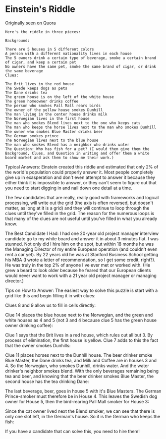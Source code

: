 # Einstein's Riddle

[Originally seen on Quora](https://www.quora.com/What-is-the-best-interview-question-ever/answer/Wade-Myers-2)

	Here's the riddle in three pieces:
	
	Background:
	
	There are 5 houses in 5 different colors
	A person with a different nationality lives in each house
	The 5 owners drink a certain type of beverage, smoke a certain brand of cigar, and keep a certain pet
	No owners have the same pet, smoke the same brand of cigar, or drink the same beverage
	Clues:
	
	The Brit lives in the red house
	The Swede keeps dogs as pets
	The Dane drinks tea
	The green house is on the left of the white house
	The green homeowner drinks coffee
	The person who smokes Pall Mall rears birds
	The owner of the yellow house smokes Dunhill
	The man living in the center house drinks milk
	The Norwegian lives in the first house
	The man who smokes Blend lives next to the one who keeps cats
	The man who keeps the horse lives next to the man who smokes Dunhill
	The owner who smokes Blue Master drinks beer
	The German smokes prince
	The Norwegian lives next to the blue house
	The man who smokes Blend has a neighbor who drinks water
	The Question: Who has fish for a pet? (I would then give them the Background, Clues, and Question in writing and offer them a white board market and ask them to show me their work.)

Typical Answers: Einstein created this riddle and estimated that only 2% of the world's population could properly answer it. Most people completely give up in exasperation and don't even attempt to answer it because they either think it is impossible to answer, or they can't seem to figure out that you need to start digging in and nail down one detail at a time.

The few candidates that are really, really good with frameworks and logical processing, will write out the grid (the axis is often reversed, but doesn't matter, as long at it is a grid) and they will continue to loop through the clues until they've filled in the grid. The reason for the numerous loops is that many of the clues are not useful until you've filled in what you already know.

The Best Candidate I Had: I had one 20-year old project manager interview candidate go to my white board and answer it in about 3 minutes flat. I was stunned. Not only did I hire him on the spot, but within 18 months he was the Managing Director of my entire European operation (and couldn't even rent a car yet). By 22 years old he was at Stanford Business School getting his MBA (I wrote a letter of recommendation, so I get some credit, right?). He was truly in the top 2% of anyone I've ever met or worked with. (He grew a beard to look older because he feared that our European clients would never want to work with a 21 year old project manager or managing director.)

Tips on How to Answer: The easiest way to solve this puzzle is start with a grid like this and begin filling it in with clues:


Clues 8 and 9 allow us to fill in cells directly:


Clue 14 places the blue house next to the Norwegian, and the green and white houses as 4 and 5 (not 3 and 4 because clue 5 has the green house owner drinking coffee):


Clue 1 says that the Brit lives in a red house, which rules out all but 3. By process of elimination, the first house is yellow. Clue 7 adds to this the fact that the owner smokes Dunhills:


Clue 11 places horses next to the Dunhill house. The beer drinker smoke Blue Master, the Dane drinks tea, and Milk and Coffee are in houses 3 and 4. So the Norwegian, who smokes Dunhill, drinks water. And the water drinker's neighbor smokes blend. With the only beverages remaining being tea and beer, and knowing that the beer drinker smokes Blue Master, the second house has the tea drinking Dane:


The last beverage, beer, goes in house 5 with it's Blue Masters. The German Prince-smoker must therefore be in House 4. This leaves the Swedish dog owner for House 5, then the bird-rearing Pall Mall smoker for House 3:


Since the cat owner lived next the Blend smoker, we can see that there is only one slot left, in the German's house. So it is the German who keeps the fish:


If you have a candidate that can solve this, you need to hire them!